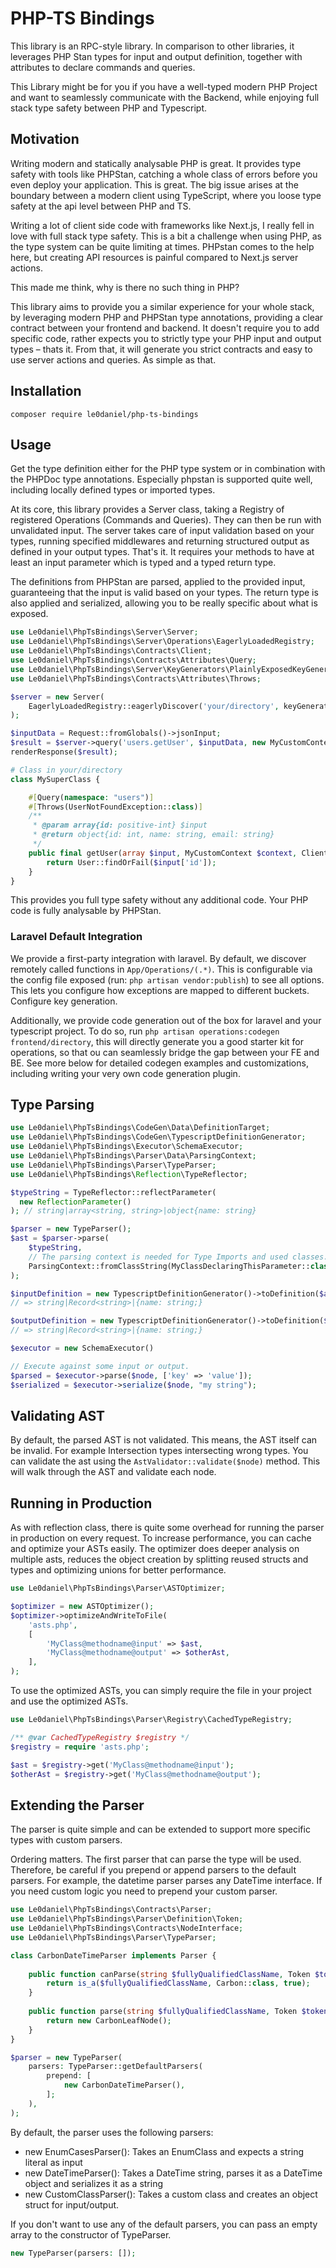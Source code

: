 # PHP-TS Bindings

This library is an RPC-style library. In comparison to other libraries, it leverages PHP Stan types for input and output
definition, together with attributes to declare commands and queries.

This Library might be for you if you have a well-typed modern PHP Project and want to seamlessly communicate with the
Backend, while enjoying full stack type safety between PHP and Typescript.

## Motivation

Writing modern and statically analysable PHP is great. It provides type safety with tools like PHPStan, catching a whole
class of errors before you even deploy your application. This is great. The big issue arises at the boundary between a
modern client using TypeScript, where you loose type safety at the api level between PHP and TS.

Writing a lot of client side code with frameworks like Next.js, I really fell in love with full stack type safety. This
is a bit a challenge when using PHP, as the type system can be quite limiting at times. PHPstan comes to the help here,
but creating API resources is painful compared to Next.js server actions.

This made me think, why is there no such thing in PHP?

This library aims to provide you a similar experience for your whole stack, by leveraging modern PHP and PHPStan type
annotations, providing a clear contract between your frontend and backend. It doesn't require you to add specific code,
rather expects you to strictly type your PHP input and output types – thats it. From that, it will generate you strict
contracts and easy to use server actions and queries. As simple as that.

## Installation

```
composer require le0daniel/php-ts-bindings
```

## Usage

Get the type definition either for the PHP type system or in combination with the PHPDoc type annotations. Especially
phpstan is supported quite well, including locally defined types or imported types.

At its core, this library provides a Server class, taking a Registry of registered Operations (Commands and Queries).
They can then be run with unvalidated input. The server takes care of input validation based on your types, running
specified middlewares and returning structured output as defined in your output types. That's it. It requires your
methods to have at least an input parameter which is typed and a typed return type.

The definitions from PHPStan are parsed, applied to the provided input, guaranteeing that the input is valid based on
your types. The return type is also applied and serialized, allowing you to be really specific about what is exposed.

```php
use Le0daniel\PhpTsBindings\Server\Server;
use Le0daniel\PhpTsBindings\Server\Operations\EagerlyLoadedRegistry;
use Le0daniel\PhpTsBindings\Contracts\Client;
use Le0daniel\PhpTsBindings\Contracts\Attributes\Query;
use Le0daniel\PhpTsBindings\Server\KeyGenerators\PlainlyExposedKeyGenerator;
use Le0daniel\PhpTsBindings\Contracts\Attributes\Throws;

$server = new Server(
    EagerlyLoadedRegistry::eagerlyDiscover('your/directory', keyGenerator: new PlainlyExposedKeyGenerator())
);

$inputData = Request::fromGlobals()->jsonInput;
$result = $server->query('users.getUser', $inputData, new MyCustomContext);
renderResponse($result);

# Class in your/directory
class MySuperClass {

    #[Query(namespace: "users")]
    #[Throws(UserNotFoundException::class)]
    /**
     * @param array{id: positive-int} $input 
     * @return object{id: int, name: string, email: string} 
     */
    public final getUser(array $input, MyCustomContext $context, Client $client): object {
        return User::findOrFail($input['id']);
    }
}
```

This provides you full type safety without any additional code. Your PHP code is fully analysable by PHPStan.

### Laravel Default Integration

We provide a first-party integration with laravel. By default, we discover remotely called functions in
`App/Operations/(.*)`. This is configurable via the config file exposed (run: `php artisan vendor:publish`) to see all
options. This lets you configure how exceptions are mapped to different buckets. Configure key generation.

Additionally, we provide code generation out of the box for laravel and your typescript project. To do so, run
`php artisan operations:codegen frontend/directory`, this will directly generate you a good starter kit for operations,
so that ou can seamlessly bridge the gap between your FE and BE. See more below for detailed codegen examples and
customizations, including writing your very own code generation plugin. 

## Type Parsing

```php
use Le0daniel\PhpTsBindings\CodeGen\Data\DefinitionTarget;
use Le0daniel\PhpTsBindings\CodeGen\TypescriptDefinitionGenerator;
use Le0daniel\PhpTsBindings\Executor\SchemaExecutor;
use Le0daniel\PhpTsBindings\Parser\Data\ParsingContext;
use Le0daniel\PhpTsBindings\Parser\TypeParser;
use Le0daniel\PhpTsBindings\Reflection\TypeReflector;

$typeString = TypeReflector::reflectParameter(
  new ReflectionParameter()
); // string|array<string, string>|object{name: string}

$parser = new TypeParser();
$ast = $parser->parse(
    $typeString, 
    // The parsing context is needed for Type Imports and used classes.
    ParsingContext::fromClassString(MyClassDeclaringThisParameter::class)
);

$inputDefinition = new TypescriptDefinitionGenerator()->toDefinition($ast, DefinitionTarget::INPUT);
// => string|Record<string>|{name: string;}

$outputDefinition = new TypescriptDefinitionGenerator()->toDefinition($ast, DefinitionTarget::OUTPUT);
// => string|Record<string>|{name: string;}

$executor = new SchemaExecutor()

// Execute against some input or output.
$parsed = $executor->parse($node, ['key' => 'value']);
$serialized = $executor->serialize($node, "my string");
```

## Validating AST

By default, the parsed AST is not validated. This means, the AST itself can be invalid. For example Intersection types
intersecting wrong types.
You can validate the ast using the `AstValidator::validate($node)` method. This will walk through the AST and validate
each node.

## Running in Production

As with reflection class, there is quite some overhead for running the parser in production on every request.
To increase performance, you can cache and optimize your ASTs easily. The optimizer does deeper analysis on multiple
asts, reduces the object creation by splitting reused structs and types and optimizing unions for better performance.

```php
use Le0daniel\PhpTsBindings\Parser\ASTOptimizer;

$optimizer = new ASTOptimizer();
$optimizer->optimizeAndWriteToFile(
    'asts.php',
    [
        'MyClass@methodname@input' => $ast, 
        'MyClass@methodname@output' => $otherAst, 
    ],
);
```

To use the optimized ASTs, you can simply require the file in your project and use the optimized ASTs.

```php
use Le0daniel\PhpTsBindings\Parser\Registry\CachedTypeRegistry;

/** @var CachedTypeRegistry $registry */
$registry = require 'asts.php';

$ast = $registry->get('MyClass@methodname@input');
$otherAst = $registry->get('MyClass@methodname@output');
```

## Extending the Parser

The parser is quite simple and can be extended to support more specific types with custom parsers.

Ordering matters. The first parser that can parse the type will be used. Therefore, be careful if you prepend or append
parsers to the default parsers. For example, the datetime parser parses any DateTime interface. If you need custom logic
you need to prepend your custom parser.

```php
use Le0daniel\PhpTsBindings\Contracts\Parser;
use Le0daniel\PhpTsBindings\Parser\Definition\Token;
use Le0daniel\PhpTsBindings\Contracts\NodeInterface;
use Le0daniel\PhpTsBindings\Parser\TypeParser;

class CarbonDateTimeParser implements Parser {
    
    public function canParse(string $fullyQualifiedClassName, Token $token): bool {
        return is_a($fullyQualifiedClassName, Carbon::class, true);
    }
    
    public function parse(string $fullyQualifiedClassName, Token $token, TypeParser $parser): NodeInterface {
        return new CarbonLeafNode();
    }
}

$parser = new TypeParser(
    parsers: TypeParser::getDefaultParsers(
        prepend: [
            new CarbonDateTimeParser(),
        ];    
    ),
);
```

By default, the parser uses the following parsers:

- new EnumCasesParser(): Takes an EnumClass and expects a string literal as input
- new DateTimeParser(): Takes a DateTime string, parses it as a DateTime object and serializes it as a string
- new CustomClassParser(): Takes a custom class and creates an object struct for input/output.

If you don't want to use any of the default parsers, you can pass an empty array to the constructor of TypeParser.

```php
new TypeParser(parsers: []);
```
